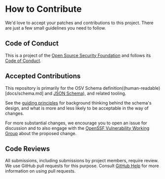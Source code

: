 # How to Contribute

We'd love to accept your patches and contributions to this project. There are
just a few small guidelines you need to follow.

## Code of Conduct

This is a project of the [Open Source Security Foundation](https://github.com/ossf/) and follows its [Code of Conduct](CODE_OF_CONDUCT.md).

## Accepted Contributions

This repository is primarily for the OSV Schema definition((human-readable)[docs/schema.md] and [JSON Schema](validation/schema.json)), and related tooling.

See the [guiding principles](GUIDING_PRINCIPLES.md) for background thinking behind the schema's design, and what is more and less likely to be acceptable in the way of changes.

For more substantial changes, we encourage you to open an issue for discussion and to also engage with the [OpenSSF Vulnerability Working Group](https://github.com/ossf/wg-vulnerability-disclosures/) about the proposed change.

## Code Reviews

All submissions, including submissions by project members, require review. We
use GitHub pull requests for this purpose. Consult
[GitHub Help](https://help.github.com/articles/about-pull-requests/) for more
information on using pull requests.